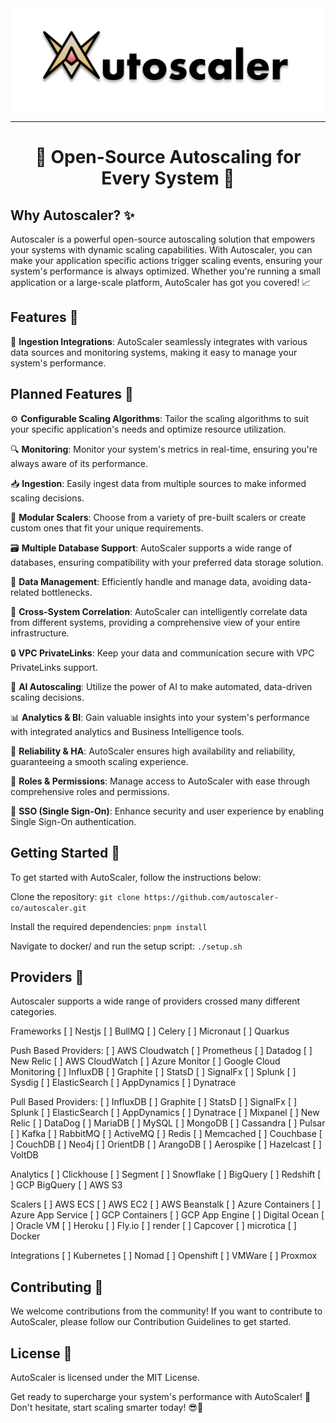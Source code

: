 <div align="center">
  <picture>
    <source media=   srcset="assets/AutoScaler.png">
    <img src=assets/AutoScaler.png width="500" alt="Auto"/>
  </picture>
</div>
<hr/>
<h1 align="center"> 🚀 Open-Source Autoscaling for Every System 🚀</h1>

## Why Autoscaler? ✨
Autoscaler is a powerful open-source autoscaling solution that empowers your systems with dynamic scaling capabilities.
With Autoscaler, you can make your application specific actions trigger scaling events,
ensuring your system's performance is always optimized.
Whether you're running a small application or a large-scale platform, AutoScaler has got you covered! 📈

## Features 🎉
🔌 **Ingestion Integrations**: AutoScaler seamlessly integrates with various data sources and monitoring systems, making it easy to manage your system's performance.

## Planned Features 🔧
⚙️ **Configurable Scaling Algorithms**: Tailor the scaling algorithms to suit your specific application's needs and optimize resource utilization.

🔍 **Monitoring**: Monitor your system's metrics in real-time, ensuring you're always aware of its performance.

📥 **Ingestion**: Easily ingest data from multiple sources to make informed scaling decisions.

🧩 **Modular Scalers**: Choose from a variety of pre-built scalers or create custom ones that fit your unique requirements.

🗃️ **Multiple Database Support**: AutoScaler supports a wide range of databases, ensuring compatibility with your preferred data storage solution.

💾 **Data Management**: Efficiently handle and manage data, avoiding data-related bottlenecks.

🔗 **Cross-System Correlation**: AutoScaler can intelligently correlate data from different systems, providing a comprehensive view of your entire infrastructure.

🔒 **VPC PrivateLinks**: Keep your data and communication secure with VPC PrivateLinks support.

🤖 **AI Autoscaling**: Utilize the power of AI to make automated, data-driven scaling decisions.

📊 **Analytics & BI**: Gain valuable insights into your system's performance with integrated analytics and Business Intelligence tools.

🏃 **Reliability & HA**: AutoScaler ensures high availability and reliability, guaranteeing a smooth scaling experience.

🔑 **Roles & Permissions**: Manage access to AutoScaler with ease through comprehensive roles and permissions.

🔐 **SSO (Single Sign-On)**: Enhance security and user experience by enabling Single Sign-On authentication.

## Getting Started 🏁
To get started with AutoScaler, follow the instructions below:

Clone the repository: `git clone https://github.com/autoscaler-co/autoscaler.git`

Install the required dependencies: `pnpm install`

Navigate to docker/ and run the setup script: `./setup.sh`

## Providers 📡
Autoscaler supports a wide range of providers crossed many different categories.

Frameworks
[ ] Nestjs
[ ] BullMQ
[ ] Celery
[ ] Micronaut
[ ] Quarkus

Push Based Providers:
[ ] AWS Cloudwatch
[ ] Prometheus
[ ] Datadog
[ ] New Relic
[ ] AWS CloudWatch
[ ] Azure Monitor
[ ] Google Cloud Monitoring
[ ] InfluxDB
[ ] Graphite
[ ] StatsD
[ ] SignalFx
[ ] Splunk
[ ] Sysdig
[ ] ElasticSearch
[ ] AppDynamics
[ ] Dynatrace

Pull Based Providers:
[ ] InfluxDB
[ ] Graphite
[ ] StatsD
[ ] SignalFx
[ ] Splunk
[ ] ElasticSearch
[ ] AppDynamics
[ ] Dynatrace
[ ] Mixpanel
[ ] New Relic
[ ] DataDog
[ ] MariaDB
[ ] MySQL
[ ] MongoDB
[ ] Cassandra
[ ] Pulsar
[ ] Kafka
[ ] RabbitMQ
[ ] ActiveMQ
[ ] Redis
[ ] Memcached
[ ] Couchbase
[ ] CouchDB
[ ] Neo4j
[ ] OrientDB
[ ] ArangoDB
[ ] Aerospike
[ ] Hazelcast
[ ] VoltDB

Analytics
[ ] Clickhouse
[ ] Segment
[ ] Snowflake
[ ] BigQuery
[ ] Redshift
[ ] GCP BigQuery
[ ] AWS S3

Scalers
[ ] AWS ECS
[ ] AWS EC2
[ ] AWS Beanstalk
[ ] Azure Containers
[ ] Azure App Service
[ ] GCP Containers
[ ] GCP App Engine
[ ] Digital Ocean
[ ] Oracle VM
[ ] Heroku
[ ] Fly.io
[ ] render
[ ] Capcover
[ ] microtica
[ ] Docker

Integrations
[ ] Kubernetes
[ ] Nomad
[ ] Openshift
[ ] VMWare
[ ] Proxmox

## Contributing 🤝
We welcome contributions from the community! If you want to contribute to AutoScaler, please follow our Contribution Guidelines to get started.

## License 📜
AutoScaler is licensed under the MIT License.

Get ready to supercharge your system's performance with AutoScaler! 🚀 Don't hesitate, start scaling smarter today! 😎💪
